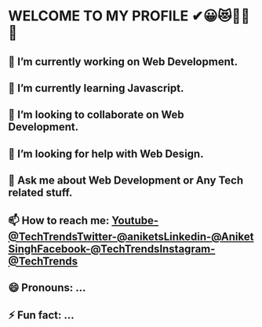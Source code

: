  # WELCOME TO MY PROFILE ✔😀😻🥇✨ 👋
 ## 🔭 I’m currently working on Web Development.
 ## 🌱 I’m currently learning Javascript.
 ## 👯 I’m looking to collaborate on Web Development.
 ## 🤔 I’m looking for help with Web Design.
 ## 💬 Ask me about Web Development or Any Tech related stuff.
 ## 📫 How to reach me: [Youtube-@TechTrends](https://www.youtube.com/channel/UCzsA4W47OzXmExYixkWUj3Q?view_as=subscriber)[Twitter-@anikets](https://twitter.com/anikets63437544)[Linkedin-@Aniket Singh](https://www.linkedin.com/in/aniket-singh-968687199/)[Facebook-@TechTrends](https://www.facebook.com/thor98571)[Instagram-@TechTrends](https://www.instagram.com/techtrends123/?hl=en)
 ## 😄 Pronouns: ...
 ## ⚡ Fun fact: ...

